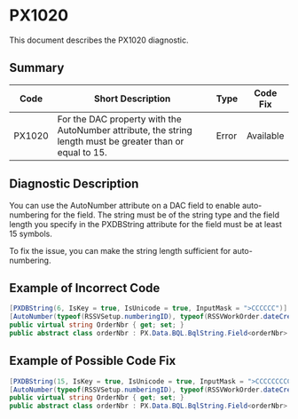 # PX1020
This document describes the PX1020 diagnostic.

## Summary

| Code   | Short Description                                                                                                | Type  | Code Fix    | 
| ------ | ---------------------------------------------------------------------------------------------------------------- | ----- | ----------- | 
| PX1020 | For the DAC property with the AutoNumber attribute, the string length must be greater than or equal to 15.       | Error | Available   |

## Diagnostic Description
You can use the AutoNumber attribute on a DAC field to enable auto-numbering for the field. The string must be of the string type and the field length you specify in the PXDBString attribute for the field must be at least 15 symbols.

To fix the issue, you can make the string length sufficient for auto-numbering.

## Example of Incorrect Code

```C#
[PXDBString(6, IsKey = true, IsUnicode = true, InputMask = ">CCCCCC")]
[AutoNumber(typeof(RSSVSetup.numberingID), typeof(RSSVWorkOrder.dateCreated))]
public virtual string OrderNbr { get; set; }
public abstract class orderNbr : PX.Data.BQL.BqlString.Field<orderNbr> { }
```

## Example of Possible Code Fix

```C#
[PXDBString(15, IsKey = true, IsUnicode = true, InputMask = ">CCCCCCCCCCCCCCC")]
[AutoNumber(typeof(RSSVSetup.numberingID), typeof(RSSVWorkOrder.dateCreated))]
public virtual string OrderNbr { get; set; }
public abstract class orderNbr : PX.Data.BQL.BqlString.Field<orderNbr> { }
```